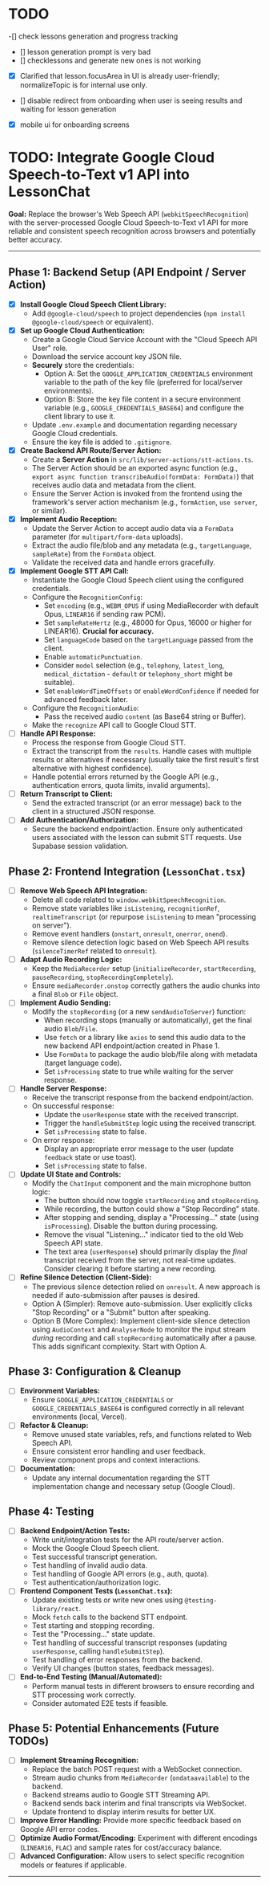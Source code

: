 



# TODO

-[] check lessons generation and progress tracking
- [] lesson generation prompt is very bad
- [] checklessons and generate new ones is not working
- [x] Clarified that lesson.focusArea in UI is already user-friendly; normalizeTopic is for internal use only.
- [] disable redirect from onboarding when user is seeing results and waiting for lesson generation 

- [x] mobile ui for onboarding screens 






# TODO: Integrate Google Cloud Speech-to-Text v1 API into LessonChat

**Goal:** Replace the browser's Web Speech API (`webkitSpeechRecognition`) with the server-processed Google Cloud Speech-to-Text v1 API for more reliable and consistent speech recognition across browsers and potentially better accuracy.

---

## Phase 1: Backend Setup (API Endpoint / Server Action)

-   [x] **Install Google Cloud Speech Client Library:**
    -   Add `@google-cloud/speech` to project dependencies (`npm install @google-cloud/speech` or equivalent).
-   [x] **Set up Google Cloud Authentication:**
    -   Create a Google Cloud Service Account with the "Cloud Speech API User" role.
    -   Download the service account key JSON file.
    -   **Securely** store the credentials:
        -   Option A: Set the `GOOGLE_APPLICATION_CREDENTIALS` environment variable to the path of the key file (preferred for local/server environments).
        -   Option B: Store the key file content in a secure environment variable (e.g., `GOOGLE_CREDENTIALS_BASE64`) and configure the client library to use it.
    -   Update `.env.example` and documentation regarding necessary Google Cloud credentials.
    -   Ensure the key file is added to `.gitignore`.
-   [x] **Create Backend API Route/Server Action:**
    -   Create a **Server Action** in `src/lib/server-actions/stt-actions.ts`.
    -   The Server Action should be an exported async function (e.g., `export async function transcribeAudio(formData: FormData)`) that receives audio data and metadata from the client.
    -   Ensure the Server Action is invoked from the frontend using the framework's server action mechanism (e.g., `formAction`, `use server`, or similar).
-   [x] **Implement Audio Reception:**
    -   Update the Server Action to accept audio data via a `FormData` parameter (for `multipart/form-data` uploads).
    -   Extract the audio file/blob and any metadata (e.g., `targetLanguage`, `sampleRate`) from the `FormData` object.
    -   Validate the received data and handle errors gracefully.
-   [x] **Implement Google STT API Call:**
    -   Instantiate the Google Cloud Speech client using the configured credentials.
    -   Configure the `RecognitionConfig`:
        -   Set `encoding` (e.g., `WEBM_OPUS` if using MediaRecorder with default Opus, `LINEAR16` if sending raw PCM).
        -   Set `sampleRateHertz` (e.g., 48000 for Opus, 16000 or higher for LINEAR16). **Crucial for accuracy.**
        -   Set `languageCode` based on the `targetLanguage` passed from the client.
        -   Enable `automaticPunctuation`.
        -   Consider `model` selection (e.g., `telephony`, `latest_long`, `medical_dictation` - `default` or `telephony_short` might be suitable).
        -   Set `enableWordTimeOffsets` or `enableWordConfidence` if needed for advanced feedback later.
    -   Configure the `RecognitionAudio`:
        -   Pass the received audio `content` (as Base64 string or Buffer).
    -   Make the `recognize` API call to Google Cloud STT.
-   [ ] **Handle API Response:**
    -   Process the response from Google Cloud STT.
    -   Extract the transcript from the `results`. Handle cases with multiple results or alternatives if necessary (usually take the first result's first alternative with highest confidence).
    -   Handle potential errors returned by the Google API (e.g., authentication errors, quota limits, invalid arguments).
-   [ ] **Return Transcript to Client:**
    -   Send the extracted transcript (or an error message) back to the client in a structured JSON response.
-   [ ] **Add Authentication/Authorization:**
    -   Secure the backend endpoint/action. Ensure only authenticated users associated with the lesson can submit STT requests. Use Supabase session validation.

## Phase 2: Frontend Integration (`LessonChat.tsx`)

-   [ ] **Remove Web Speech API Integration:**
    -   Delete all code related to `window.webkitSpeechRecognition`.
    -   Remove state variables like `isListening`, `recognitionRef`, `realtimeTranscript` (or repurpose `isListening` to mean "processing on server").
    -   Remove event handlers (`onstart`, `onresult`, `onerror`, `onend`).
    -   Remove silence detection logic based on Web Speech API results (`silenceTimerRef` related to `onresult`).
-   [ ] **Adapt Audio Recording Logic:**
    -   Keep the `MediaRecorder` setup (`initializeRecorder`, `startRecording`, `pauseRecording`, `stopRecordingCompletely`).
    -   Ensure `mediaRecorder.onstop` correctly gathers the audio chunks into a final `Blob` or `File` object.
-   [ ] **Implement Audio Sending:**
    -   Modify the `stopRecording` (or a new `sendAudioToServer`) function:
        -   When recording stops (manually or automatically), get the final audio `Blob`/`File`.
        -   Use `fetch` or a library like `axios` to send this audio data to the new backend API endpoint/action created in Phase 1.
        -   Use `FormData` to package the audio blob/file along with metadata (target language code).
        -   Set `isProcessing` state to true while waiting for the server response.
-   [ ] **Handle Server Response:**
    -   Receive the transcript response from the backend endpoint/action.
    -   On successful response:
        -   Update the `userResponse` state with the received transcript.
        -   Trigger the `handleSubmitStep` logic using the received transcript.
        -   Set `isProcessing` state to false.
    -   On error response:
        -   Display an appropriate error message to the user (update `feedback` state or use toast).
        -   Set `isProcessing` state to false.
-   [ ] **Update UI State and Controls:**
    -   Modify the `ChatInput` component and the main microphone button logic:
        -   The button should now toggle `startRecording` and `stopRecording`.
        -   While recording, the button could show a "Stop Recording" state.
        -   After stopping and sending, display a "Processing..." state (using `isProcessing`). Disable the button during processing.
        -   Remove the visual "Listening..." indicator tied to the old Web Speech API state.
        -   The text area (`userResponse`) should primarily display the *final* transcript received from the server, not real-time updates. Consider clearing it before starting a new recording.
-   [ ] **Refine Silence Detection (Client-Side):**
    -   The previous silence detection relied on `onresult`. A new approach is needed if auto-submission after pauses is desired.
    -   Option A (Simpler): Remove auto-submission. User explicitly clicks "Stop Recording" or a "Submit" button after speaking.
    -   Option B (More Complex): Implement client-side silence detection using `AudioContext` and `AnalyserNode` to monitor the input stream *during* recording and call `stopRecording` automatically after a pause. This adds significant complexity. Start with Option A.

## Phase 3: Configuration & Cleanup

-   [ ] **Environment Variables:**
    -   Ensure `GOOGLE_APPLICATION_CREDENTIALS` or `GOOGLE_CREDENTIALS_BASE64` is configured correctly in all relevant environments (local, Vercel).
-   [ ] **Refactor & Cleanup:**
    -   Remove unused state variables, refs, and functions related to Web Speech API.
    -   Ensure consistent error handling and user feedback.
    -   Review component props and context interactions.
-   [ ] **Documentation:**
    -   Update any internal documentation regarding the STT implementation change and necessary setup (Google Cloud).

## Phase 4: Testing

-   [ ] **Backend Endpoint/Action Tests:**
    -   Write unit/integration tests for the API route/server action.
    -   Mock the Google Cloud Speech client.
    -   Test successful transcript generation.
    -   Test handling of invalid audio data.
    -   Test handling of Google API errors (e.g., auth, quota).
    -   Test authentication/authorization logic.
-   [ ] **Frontend Component Tests (`LessonChat.tsx`):**
    -   Update existing tests or write new ones using `@testing-library/react`.
    -   Mock `fetch` calls to the backend STT endpoint.
    -   Test starting and stopping recording.
    -   Test the "Processing..." state update.
    -   Test handling of successful transcript responses (updating `userResponse`, calling `handleSubmitStep`).
    -   Test handling of error responses from the backend.
    -   Verify UI changes (button states, feedback messages).
-   [ ] **End-to-End Testing (Manual/Automated):**
    -   Perform manual tests in different browsers to ensure recording and STT processing work correctly.
    -   Consider automated E2E tests if feasible.

## Phase 5: Potential Enhancements (Future TODOs)

-   [ ] **Implement Streaming Recognition:**
    -   Replace the batch POST request with a WebSocket connection.
    -   Stream audio chunks from `MediaRecorder` (`ondataavailable`) to the backend.
    -   Backend streams audio to Google STT Streaming API.
    -   Backend sends back interim and final transcripts via WebSocket.
    -   Update frontend to display interim results for better UX.
-   [ ] **Improve Error Handling:** Provide more specific feedback based on Google API error codes.
-   [ ] **Optimize Audio Format/Encoding:** Experiment with different encodings (`LINEAR16`, `FLAC`) and sample rates for cost/accuracy balance.
-   [ ] **Advanced Configuration:** Allow users to select specific recognition models or features if applicable.

---